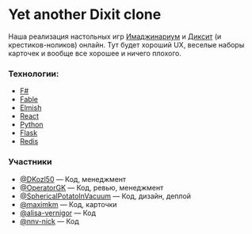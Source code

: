 # Yet another Dixit clone

Наша реализация настольных игр [Имаджинариум](https://imaginarium-game.ru) и [Диксит](https://www.libellud.com/dixit-2) (и крестиков-ноликов) онлайн. Тут будет хороший UX, веселые наборы карточек и вообще все хорошее и ничего плохого.

### Технологии:
- [F#](https://github.com/dotnet/fsharp/)
- [Fable](https://github.com/fable-compiler/fable-react)
- [Elmish](https://github.com/elmish/elmish)
- [React](https://github.com/facebook/react)
- [Python](https://github.com/python)
- [Flask](https://github.com/pallets/flask)
- [Redis](https://github.com/redis/redis)

### Участники
- [@DKozl50](https://github.com/DKozl50) — Код, менеджмент
- [@OperatorGK](https://github.com/OperatorGK) — Код, ревью, менеджмент
- [@SphericalPotatoInVacuum](https://github.com/SphericalPotatoInVacuum) — Код, дизайн, деплой
- [@maximkm](https://github.com/maximkm) — Код, карточки
- [@alisa-vernigor](https://github.com/alisa-vernigor) — Код
- [@nnv-nick](https://github.com/nnv-nick) — Код
